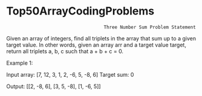 # Top50ArrayCodingProblems

                                        Three Number Sum Problem Statement

Given an array of integers, find all triplets in the array that sum up to a given target value.
In other words, given an array arr and a target value target, return all triplets a, b, c such that a + b + c = 0.
 
 Example 1:

Input array: [7, 12, 3, 1, 2, -6, 5, -8, 6]
Target sum: 0

Output: [[2, -8, 6], [3, 5, -8], [1, -6, 5]]
